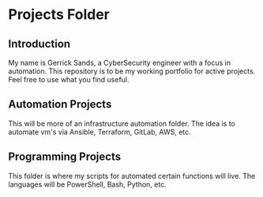 # Projects Folder

## Introduction
My name is Gerrick Sands, a CyberSecurity engineer with a focus in automation. This repository is to be my working portfolio for active projects. Feel free to use what you find useful.

## Automation Projects
This will be more of an infrastructure automation folder. The idea is to automate vm's via Ansible, Terraform, GitLab, AWS, etc.

## Programming Projects
This folder is where my scripts for automated certain functions will live. The languages will be PowerShell, Bash, Python, etc.